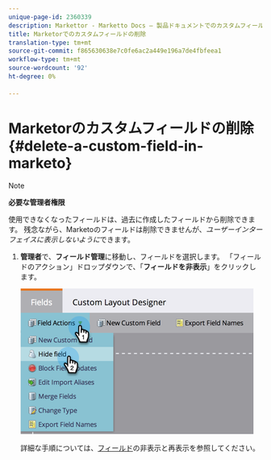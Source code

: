 ```yaml
---
unique-page-id: 2360339
description: Markettor - Marketto Docs — 製品ドキュメントでのカスタムフィールドの削除
title: Marketorでのカスタムフィールドの削除
translation-type: tm+mt
source-git-commit: f865630638e7c0fe6ac2a449e196a7de4fbfeea1
workflow-type: tm+mt
source-wordcount: '92'
ht-degree: 0%

---
```



# Marketorのカスタムフィールドの削除{#delete-a-custom-field-in-marketo}

>[!NOTE]
>
>**必要な管理者権限**

使用できなくなったフィールドは、過去に作成したフィールドから削除できます。 残念ながら、Marketoのフィールドは削除できませんが、_ユーザーインターフェイスに表示しないように_&#x200B;できます。

1. **管理者**&#x200B;で、**フィールド管理**&#x200B;に移動し、フィールドを選択します。 「フィールドのアクション」ドロップダウンで、「**フィールドを非表示**」をクリックします。

   ![](assets/image2014-9-19-9-3a49-3a10.png)

   詳細な手順については、[フィールド](/help/marketo/product-docs/administration/field-management/hide-and-unhide-a-field.md)の非表示と再表示を参照してください。
